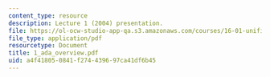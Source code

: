 ```yaml
---
content_type: resource
description: Lecture 1 (2004) presentation.
file: https://ol-ocw-studio-app-qa.s3.amazonaws.com/courses/16-01-unified-engineering-i-ii-iii-iv-fall-2005-spring-2006/a4f418050841f274439697ca41df6b45_1_ada_overview.pdf
file_type: application/pdf
resourcetype: Document
title: 1_ada_overview.pdf
uid: a4f41805-0841-f274-4396-97ca41df6b45
---
```

